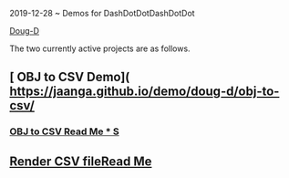 
2019-12-28 ~ Demos for DashDotDotDashDotDot

[Doug-D ]( https://github.com/jaanga/jaanga.github.io/tree/master/demo/doug-d#README.md )

The two currently active projects are as follows.

## [ OBJ to CSV Demo]( https://jaanga.github.io/demo/doug-d/obj-to-csv/
### [OBJ to CSV Read Me * S]( https://github.com/jaanga/jaanga.github.io/tree/master/demo/doug-d/obj-to-csv )

## [Render CSV fileRead Me]( https://github.com/jaanga/jaanga.github.io/tree/master/demo/doug-d/render-csv-file )

